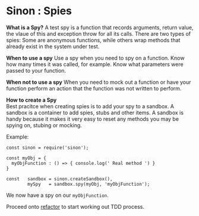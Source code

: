 # Sinon : Spies 
**What is a Spy?**
A test spy is a function that records arguments, return value, the vlaue of this and exception throw for all its calls. There are two types of spies: Some are anonymous functions, while others wrap methods that already exist in the system under test.

**When to use a spy**
Use a spy when you need to spy on a function. Know how many times it was called, for example. Know what parameters were passed to your function. 

**When not to use a spy**
When you need to mock out a function or have your function perform an action that the function was not written to perform.

**How to create a Spy**  
Best pracitce when creating spies is to add your spy to a sandbox. A sandbox is a container to add spies, stubs and other items. A sandbox is handy because it makes it very easy to reset any methods you may be spying on, stubing or mocking.

Example: 
```
const sinon = require('sinon');

const myObj = {
  myObjFunction : () => { console.log(' Real method ') }
}

const   sandbox = sinon.createSandbox(),
        mySpy   = sandbox.spy(myObj, 'myObjFunction');
```

We now have a spy on our `myObjFunction`.

Proceed onto [refactor](./refactor) to start working out TDD process.